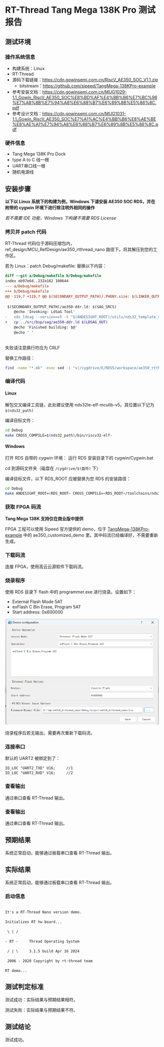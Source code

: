 # RT-Thread Tang Mega 138K Pro 测试报告

## 测试环境

### 操作系统信息

- 构建系统：Linux
- RT-Thread
- 源码下载链接：https://cdn.gowinsemi.com.cn/RiscV_AE350_SOC_V1.1.zip
	- bitstream：https://github.com/sipeed/TangMega-138KPro-example
- 参考安装文档：https://cdn.gowinsemi.com.cn/MUG1029-1.1_Gowin_RiscV_AE350_SOC%E8%BD%AF%E4%BB%B6%E7%BC%96%E7%A8%8B%E7%94%A8%E6%88%B7%E6%89%8B%E5%86%8C.pdf
- 参考设计文档：https://cdn.gowinsemi.com.cn/MUG1031-1.1_Gowin_RiscV_AE350_SOC%E7%A1%AC%E4%BB%B6%E8%AE%BE%E8%AE%A1%E7%94%A8%E6%88%B7%E6%89%8B%E5%86%8C.pdf

### 硬件信息

- Tang Mega 138K Pro Dock
- type A to C 线一根
- UART串口线一根
- 随机电源线

## 安装步骤

**以下以 Linux 系统下的构建为例，Windows 下请安装 AE350 SOC RDS，并在附带的 cygwin 环境下进行除注明外相同的操作**

*若不需要 IDE 功能，Windows 下构建不需要 RDS License*

### 拷贝并 patch 代码

RT-Thread 代码位于源码压缩包内，ref_design/MCU_RefDesign/ae350_rtthread_nano 路径下。将其解压到您的工作区。


若为 Linux：patch Debug/makefile:
替换以下内容：
```diff
diff --git a/Debug/makefile b/Debug/makefile
index eb97e6d..232a162 100644
--- a/Debug/makefile
+++ b/Debug/makefile
@@ -119,7 +119,7 @@ $(SECONDARY_OUTPUT_PATH)/.PHONY.size: $(LINKER_OUTPUTS)
 
 $(SECONDARY_OUTPUT_PATH)/ae350-ddr.ld: $(SAG_SRCS)
 	@echo 'Invoking: LdSaG Tool'
-	nds_ldsag --version=v5 -t "$(ANDESIGHT_ROOT)/utils/nds32_template_v5.txt" "$(SAG_FILE)" -o $(LDSAG_OUT)
+	cp ../src/bsp/sag/ae350-ddr.ld $(LDSAG_OUT)
 	@echo 'Finished building: $@'
 	@echo ' '
 

```
失败请注意换行符应为 CRLF

替换工作路径：
```bash
find -name "*.mk" -exec sed -i "s|/cygdrive/E/RDS5/workspace/ae350_rtthread_nano|$(pwd)|g" {} \;
```

### 编译代码

#### Linux
解包交叉编译工具链，此处建议使用 nds32le-elf-mculib-v5。其位置以下记为 `$(nds32_path)`

编译目标文件：
```bash
cd Debug
make CROSS_COMPILE=$(nds32_path)/bin/riscv32-elf-
```

#### Windows
打开 RDS 自带的 cygwin 环境：
运行 RDS 安装目录下的 cygwin/Cygwin.bat

cd 到源码文件夹（磁盘在 `/cygdrive/$(盘符)` 下）

编译目标文件，以下 RDS_ROOT 应被替换为您 RDS 的安装路径：
```bash
cd Debug
make ANDESIGHT_ROOT=<RDS_ROOT> CROSS_COMPILE=<RDS_ROOT>/toolchains/nds32le-elf-mculib-v5/bin/riscv32-elf-
```

### 获取 FPGA 码流

**Tang Mega 138K 支持仅在商业版中提供**

FPGA 工程可以使用 Sipeed 官方提供的 demo，位于 [TangMega-138KPro-example](https://github.com/sipeed/TangMega-138KPro-example) 中的 ae350_customized_demo 里。其中码流已经编译好，不需要重新生成。

### 下载码流

连接 FPGA，使用高云云源软件下载码流。

### 烧录程序

使用 RDS 目录下 flash 中的 programmer.exe 进行烧录。设置如下：
- External Flash Mode 5AT
- exFlash C Bin Erase, Program 5AT
- Start address: 0x600000

![image](image.png)

烧录程序后若无输出，需要再次重新下载码流。

### 连接串口

默认的 UART2 被绑定到了：
```
IO_LOC "UART2_TXD" U16;     //1
IO_LOC "UART2_RXD" V16;     //2
```

### 查看输出

通过串口查看 RT-Thread 输出。

### 查看输出

通过串口查看 RT-Thread 输出。

## 预期结果

系统正常启动，能够通过板载串口查看 RT-Thread 输出。

## 实际结果

系统正常启动，能够通过板载串口查看 RT-Thread 输出。

### 启动信息

```log

It's a RT-Thread Nano version demo.

Initializes RT hw board...

 \ | /

- RT -     Thread Operating System

 / | \     3.1.5 build Apr 16 2024

 2006 - 2020 Copyright by rt-thread team

RT demo...

```

## 测试判定标准

测试成功：实际结果与预期结果相符。

测试失败：实际结果与预期结果不符。

## 测试结论

测试成功。